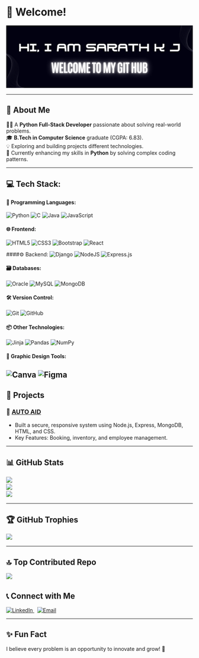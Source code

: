 # 👋 Welcome!  
![Banner](https://github.com/KJSarath11/KJSarath11/blob/main/GitHUb.png)
<!--
<img src="https://github.com/KJSarath11/KJSarath11/blob/main/GitHUb.png" alt="Banner" style="width:80%;"/>-->

---

## 🌟 About Me  
👨‍💻 A **Python Full-Stack Developer** passionate about solving real-world problems.  
🎓 **B.Tech in Computer Science** graduate (CGPA: 6.83).  
💡 Exploring and building projects different technologies.<br>
🌱 Currently enhancing my skills in **Python** by solving complex coding patterns.  


---

## 💻 Tech Stack:

#### 🔧 Programming Languages:
![Python](https://img.shields.io/badge/python-3670A0?style=for-the-badge&logo=python&logoColor=ffdd54) 
![C](https://img.shields.io/badge/c-%2300599C.svg?style=for-the-badge&logo=c&logoColor=white) 
![Java](https://img.shields.io/badge/java-%23E34F26.svg?style=for-the-badge&logo=java&logoColor=white)
![JavaScript](https://img.shields.io/badge/javascript-%23323330.svg?style=for-the-badge&logo=javascript&logoColor=%23F7DF1E)

#### 🌐 Frontend:
![HTML5](https://img.shields.io/badge/html5-%23E34F26.svg?style=for-the-badge&logo=html5&logoColor=white)
![CSS3](https://img.shields.io/badge/css3-%231572B6.svg?style=for-the-badge&logo=css3&logoColor=white)
![Bootstrap](https://img.shields.io/badge/bootstrap-%23563D7C.svg?style=for-the-badge&logo=bootstrap&logoColor=white)
![React](https://img.shields.io/badge/react-%2320232a.svg?style=for-the-badge&logo=react&logoColor=%2361DAFB)

####⚙️ Backend:
![Django](https://img.shields.io/badge/django-%23092E20.svg?style=for-the-badge&logo=django&logoColor=white)
![NodeJS](https://img.shields.io/badge/node.js-6DA55F?style=for-the-badge&logo=node.js&logoColor=white)
![Express.js](https://img.shields.io/badge/express.js-%23404d59.svg?style=for-the-badge&logo=express&logoColor=%2361DAFB)

#### 🗃️ Databases:
![Oracle](https://img.shields.io/badge/Oracle-F80000?style=for-the-badge&logo=oracle&logoColor=white)
![MySQL](https://img.shields.io/badge/mysql-4479A1.svg?style=for-the-badge&logo=mysql&logoColor=white)
![MongoDB](https://img.shields.io/badge/MongoDB-%234ea94b.svg?style=for-the-badge&logo=mongodb&logoColor=white)

#### 🛠️ Version Control:
![Git](https://img.shields.io/badge/git-%23F05032.svg?style=for-the-badge&logo=git&logoColor=white)
![GitHub](https://img.shields.io/badge/github-%23121011.svg?style=for-the-badge&logo=github&logoColor=white)

#### 📦 Other Technologies:
![Jinja](https://img.shields.io/badge/jinja-white.svg?style=for-the-badge&logo=jinja&logoColor=black)
![Pandas](https://img.shields.io/badge/pandas-%23150458.svg?style=for-the-badge&logo=pandas&logoColor=white)
![NumPy](https://img.shields.io/badge/numpy-%23013243.svg?style=for-the-badge&logo=numpy&logoColor=white)

#### 🎨 Graphic Design Tools:
![Canva](https://img.shields.io/badge/Canva-%2300C4CC.svg?style=for-the-badge&logo=Canva&logoColor=white)
![Figma](https://img.shields.io/badge/figma-%23F24E1E.svg?style=for-the-badge&logo=figma&logoColor=white)
---

## 💼 Projects  
### 🔹 **[AUTO AID](https://github.com/KJSarath11/auto-aid)**  
- Built a secure, responsive system using Node.js, Express, MongoDB, HTML, and CSS.
- Key Features: Booking, inventory, and employee management. 

---

## 📊 GitHub Stats  
![](https://github-readme-stats.vercel.app/api?username=KJSarath11&theme=dark&hide_border=false&include_all_commits=true&count_private=true)<br/>
![](https://github-readme-streak-stats.herokuapp.com/?user=KJSarath11&theme=dark&hide_border=false)<br/>
![](https://github-readme-stats.vercel.app/api/top-langs/?username=KJSarath11&theme=dark&hide_border=false&include_all_commits=true&count_private=true&layout=compact)


---

## 🏆 GitHub Trophies  
![](https://github-profile-trophy.vercel.app/?username=KJSarath11&theme=radical&no-frame=false&no-bg=true&margin-w=4)  

---
## 🔝 Top Contributed Repo
![](https://github-contributor-stats.vercel.app/api?username=KJSarath11&limit=5&theme=dark&combine_all_yearly_contributions=true)

## 📞 Connect with Me  
<p align="left">  
  <a href="https://www.linkedin.com/in/kjsarath11/" target="_blank">  
    <img src="https://img.shields.io/badge/LinkedIn-0A66C2?style=for-the-badge&logo=linkedin&logoColor=white" alt="LinkedIn"/>  
  </a>  &nbsp
  <a href="mailto:kjsarath76@gmail.com">  
    <img src="https://img.shields.io/badge/Email-EA4335?style=for-the-badge&logo=gmail&logoColor=white" alt="Email"/>  
  </a> 

---

## ✨ Fun Fact  
I believe every problem is an opportunity to innovate and grow! 🚀  

